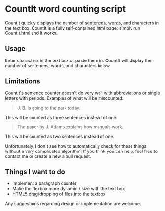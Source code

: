 # CountIt word counting script

CountIt quickly displays the number of sentences, words, and characters in the text box. CountIt is a fully self-contained html page; simply run CountIt.html and it works.

## Usage

Enter characters in the text box or paste them in. CountIt will display the number of sentences, words, and characters below.

## Limitations

CountIt's sentence counter doesn't do very well with abbreviations or single letters with periods. Examples of what will be miscounted:

> J. B. is going to the park today.

This will be counted as three sentences instead of one.

> The paper by J. Adams explains how manuals work.

This will be counted as two sentences instead of one.

Unfortunately, I don't see how to automatically check for these things without a very complicated algorithm. If you think you can help, feel free to contact me or create a new a pull request.

## Things I want to do

* Implement a paragraph counter 
* Make the flexbox more dynamic / size with the text box
* HTML5 drag/dropping of files into the textbox

Any suggestions regarding design or implementation are welcome.
